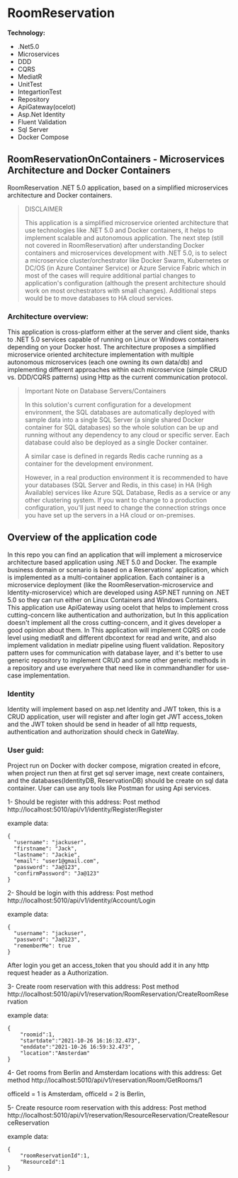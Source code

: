 # RoomReservation
**Technology:**
* .Net5.0
* Microservices
* DDD
* CQRS
* MediatR 
* UnitTest
* IntegartionTest
* Repository
* ApiGateway(ocelot)
* Asp.Net Identity
* Fluent Validation
* Sql Server
* Docker Compose

## RoomReservationOnContainers - Microservices Architecture and Docker Containers 
RoomReservation .NET 5.0 application, based on a simplified microservices architecture and Docker containers.
>DISCLAIMER
>
>This application is a simplified microservice oriented architecture that use technologies like .NET 5.0 and Docker containers, it helps to implement scalable and autonomous application.
The next step (still not covered in RoomReservation) after understanding Docker containers and microservices development with .NET 5.0, is to select a microservice cluster/orchestrator like Docker Swarm, Kubernetes or DC/OS (in Azure Container Service) or Azure Service Fabric which in most of the cases will require additional partial changes to application's configuration (although the present architecture should work on most orchestrators with small changes). Additional steps would be to move databases to HA cloud services.
### Architecture overview: 
This application is cross-platform either at the server and client side, thanks to .NET 5.0 services capable of running on Linux or Windows containers depending on your Docker host. The architecture proposes a simplified microservice oriented architecture implementation with multiple autonomous microservices (each one owning its own data/db) and implementing different approaches within each microservice (simple CRUD vs. DDD/CQRS patterns) using Http as the current communication protocol.

>Important Note on Database Servers/Containers
>
>In this solution's current configuration for a development environment, the SQL databases are automatically deployed with sample data into a single SQL Server  (a single shared Docker container for SQL databases) so the whole solution can be up and running without any dependency to any cloud or specific server. Each database could also be deployed as a single Docker container.
>
>A similar case is defined in regards Redis cache running as a container for the development environment.
>
>However, in a real production environment it is recommended to have your databases (SQL Server and Redis, in this case) in HA (High Available) services like Azure SQL Database, Redis as a service or any other clustering system. If you want to change to a production configuration, you'll just need to change the connection strings once you have set up the servers in a HA cloud or on-premises.

## Overview of the application code
In this repo you can find an application that will implement a microservice architecture based application using .NET 5.0 and Docker.
The example business domain or scenario is based on a Reservations' application, which is implemented as a multi-container application. Each container is a microservice deployment (like the RoomReservation-microservice and Identity-microservice) which are developed using ASP.NET running on .NET 5.0 so they can run either on Linux Containers and Windows Containers.
This application use ApiGateway using ocelot that helps to implement cross cutting-concern like authentication and authorization, but In this application doesn't implement all the cross cutting-concern, and it gives developer a good opinion about them.
In This application will implement CQRS on code level using mediatR and different dbcontext for read and write, and also implement validation in mediatr pipeline using fluent validation.
Repository pattern uses for communication with database layer, and it's better to use generic repository to implement CRUD and some other generic methods in a repository and use everywhere that need like in commandhandler for use-case implementation.

### Identity
Identity will implement based on asp.net Identity and JWT token, this is a CRUD application, user will register and after login get JWT access_token and the JWT token should be send in header of all http requests, authentication and authorization should check in GateWay.



### User guid:

Project run on Docker with docker compose, migration created in efcore, when project run then at first get sql server image, next create containers, and the databases(IdentityDB, ReservationDB) should be create on sql data container.
User can use any tools like Postman for using Api services.

1- Should be register with this address: Post method http://localhost:5010/api/v1/identity/Register/Register

example data:

```
{
  "username": "jackuser",
  "firstname": "Jack",
  "lastname": "Jackie",
  "email": "user1@gmail.com",
  "password": "Ja@123",
  "confirmPassword": "Ja@123"
}
```

2- Should be login with this address: Post method http://localhost:5010/api/v1/identity/Account/Login

example data:

```
{
  "username": "jackuser",
  "password": "Ja@123",
  "rememberMe": true
}
```

After login you get an access_token that you should add it in any http request header as a Authorization.

3- Create room reservation with this address: Post method http://localhost:5010/api/v1/reservation/RoomReservation/CreateRoomReservation

example data:

```
{
    "roomid":1,
    "startdate":"2021-10-26 16:16:32.473",
    "enddate":"2021-10-26 16:59:32.473",
    "location":"Amsterdam"
}
```

4- Get rooms from Berlin and Amsterdam locations with this address: Get method http://localhost:5010/api/v1/reservation/Room/GetRooms/1

officeId = 1 is Amsterdam,
officeId = 2 is Berlin,



5- Create resource room reservation with this address:  Post method http://localhost:5010/api/v1/reservation/ResourceReservation/CreateResourceReservation

example data:

```
{
    "roomReservationId":1,
    "ResourceId":1
}
```

